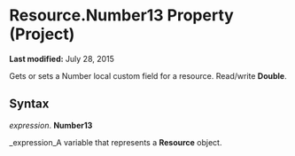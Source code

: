 
# Resource.Number13 Property (Project)

 **Last modified:** July 28, 2015

Gets or sets a Number local custom field for a resource. Read/write  **Double**.

## Syntax

 _expression_. **Number13**

 _expression_A variable that represents a  **Resource** object.

